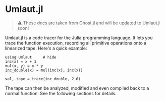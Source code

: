 # Umlaut.jl

> :warning: These docs are taken from Ghost.jl and will be updated to Umlaut.jl soon!


Umlaut.jl is a code tracer for the Julia programming language. It lets you trace the function execution, recording all primitive operations onto a linearized tape. Here's a quick example:


```@example
using Umlaut     # hide
inc(x) = x + 1
mul(x, y) = x * y
inc_double(x) = mul(inc(x), inc(x))

val, tape = trace(inc_double, 2.0)
```
The tape can then be analyzed, modified and even compiled back to a normal function. See the following sections for details.